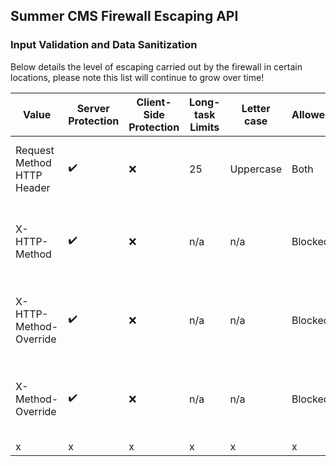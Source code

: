 ## Summer CMS Firewall Escaping API

### Input Validation and Data Sanitization

Below details the level of escaping carried out by the firewall in certain locations, please note this list will continue to grow over time!

Value | Server Protection | Client-Side Protection | Long-task Limits | Letter case | Allowed/Blocked | Notes
---|---|---|---|---|---|---
Request Method HTTP Header | ✔️ | ❌ | 25 | Uppercase | Both | Server blocks bad verbs only.
X-HTTP-Method | ✔️ | ❌ | n/a | n/a | Blocked | Blocked by default, can turn on in settings.
X-HTTP-Method-Override | ✔️ | ❌ | n/a | n/a | Blocked | Blocked by default, can turn on in settings.
X-Method-Override | ✔️ | ❌ | n/a | n/a | Blocked | Blocked by default, can turn on in settings.
x | x | x | x | x | x | x
